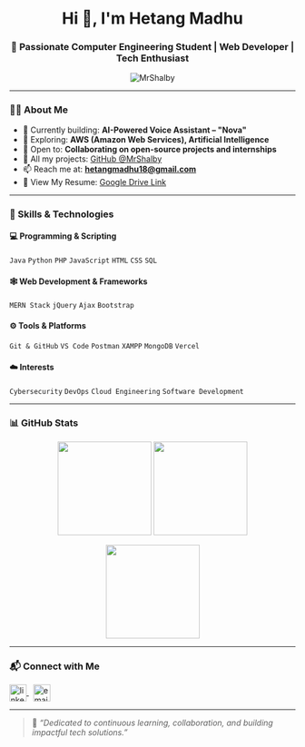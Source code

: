 <h1 align="center">Hi 👋, I'm Hetang Madhu</h1>
<h3 align="center">🚀 Passionate Computer Engineering Student | Web Developer | Tech Enthusiast</h3>

<p align="center">
  <img src="https://komarev.com/ghpvc/?username=MrShalby&label=Profile%20views&color=0e75b6&style=flat" alt="MrShalby" />
</p>

---

### 👨‍💻 About Me

- 🔭 Currently building: **AI-Powered Voice Assistant – "Nova"**
- 🌱 Exploring: **AWS (Amazon Web Services), Artificial Intelligence**
- 🤝 Open to: **Collaborating on open-source projects and internships**
- 💼 All my projects: [GitHub @MrShalby](https://github.com/MrShalby)
- 📫 Reach me at: **hetangmadhu18@gmail.com**
- 📄 View My Resume: [Google Drive Link](https://drive.google.com/file/d/1FhX4_zhaXasIKTz2eK0VnI4Q311JLMHd/view?usp=sharing)

---

### 🧠 Skills & Technologies

#### 💻 Programming & Scripting
`Java` `Python` `PHP` `JavaScript` `HTML` `CSS` `SQL`

#### 🕸️ Web Development & Frameworks
`MERN Stack` `jQuery` `Ajax` `Bootstrap`

#### ⚙️ Tools & Platforms
`Git & GitHub` `VS Code` `Postman` `XAMPP` `MongoDB` `Vercel`

#### ☁️ Interests
`Cybersecurity` `DevOps` `Cloud Engineering` `Software Development`

---

### 📊 GitHub Stats

<p align="center">
  <img src="https://github-readme-stats.vercel.app/api?username=MrShalby&show_icons=true&theme=radical" height="165"/>
  <img src="https://github-readme-streak-stats.herokuapp.com/?user=MrShalby&theme=radical" height="165"/>
</p>

<p align="center">
  <img src="https://github-readme-stats.vercel.app/api/top-langs/?username=MrShalby&layout=compact&theme=radical" height="165"/>
</p>

---

### 📬 Connect with Me

<p align="left">
  <a href="https://www.linkedin.com/in/hetang-madhu/" target="_blank">
    <img align="center" src="https://cdn-icons-png.flaticon.com/512/174/174857.png" alt="linkedin" height="30" width="30" />
  </a>
  &nbsp;
  <a href="mailto:hetangmadhu18@gmail.com">
    <img align="center" src="https://cdn-icons-png.flaticon.com/512/732/732200.png" alt="email" height="30" width="30" />
  </a>
</p>

---

> 🎯 *“Dedicated to continuous learning, collaboration, and building impactful tech solutions.”*

